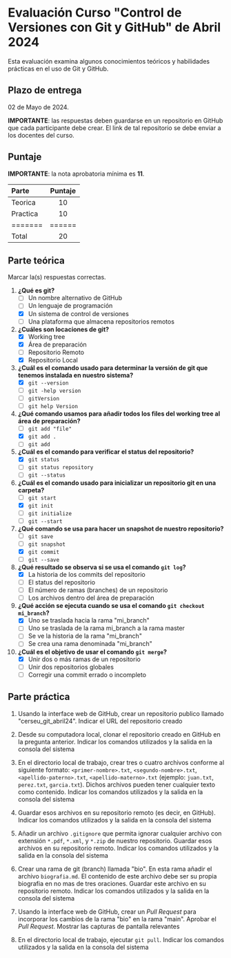 # Evaluación Curso "Control de Versiones con Git y GitHub" de Abril 2024

Esta evaluación examina algunos conocimientos teóricos y habilidades prácticas en el uso de Git y GitHub.

## Plazo de entrega

02 de Mayo de 2024.

**IMPORTANTE**: las respuestas deben guardarse en un repositorio en GitHub que cada participante debe crear. El link de tal repositorio se debe enviar a los docentes del curso.

## Puntaje

**IMPORTANTE**: la nota aprobatoria mínima es **11**.

| Parte   | Puntaje|
|:--------|:------:|
| Teorica | 10     |
| Practica| 10     |
| ======= |======  |
| Total   | 20     |

## Parte teórica

Marcar la(s) respuestas correctas.

1. **¿Qué es git?**
	- [ ] Un nombre alternativo de GitHub
	- [ ] Un lenguaje de programación
	- [X] Un sistema de control de versiones
	- [ ] Una plataforma que almacena repositorios remotos
2. **¿Cuáles son locaciones de git?**
	- [X] Working tree
	- [X] Área de preparación
	- [ ] Repositorio Remoto
	- [X] Repositorio Local
3. **¿Cuál es el comando usado para determinar la versión de git que tenemos instalada en nuestro sistema?**
	- [X] `git --version`
	- [ ] `git -help version`
	- [ ] `gitVersion`
	- [ ] `git help Version`
4. **¿Qué comando usamos para añadir todos los files del working tree al área de preparación?**
	- [ ] `git add "file"`
	- [X] `git add .`
	- [ ] `git add`
5.  **¿Cuál es el comando para verificar el status del repositorio?**
	- [X] `git status`
	- [ ] `git status repository`
	- [ ] `git --status`
6. **¿Cuál es el comando usado para inicializar un repositorio git en una carpeta?**
	- [ ] `git start`
	- [X] `git init`
	- [ ] `git initialize`
	- [ ] `git --start`
7. **¿Qué comando se usa para hacer un snapshot de nuestro repositorio?**
	- [ ] `git save`
	- [ ] `git snapshot`
	- [X] `git commit`
	- [ ] `git --save`
8. **¿Qué resultado se observa si se usa el comando `git log`?**
	- [X] La historia de los commits del repositorio
	- [ ] El status del repositorio
	- [ ] El número de ramas (branches) de un repositorio
	- [ ] Los archivos dentro del área de preparación
9. **¿Qué acción se ejecuta cuando se usa el comando `git checkout mi_branch`?**
	- [X] Uno se traslada hacia la rama "mi_branch"
	- [ ] Uno se traslada de la rama mi_branch a la rama master
	- [ ] Se ve la historia de la rama "mi_branch"
	- [ ] Se crea una rama denominada "mi_branch"
10. **¿Cuál es el objetivo de usar el comando `git merge`?**
	- [X] Unir dos o más ramas de un repositorio
	- [ ] Unir dos repositorios globales
	- [ ] Corregir una commit errado o incompleto

## Parte práctica

1. Usando la interface web de GitHub, crear un repositorio publico llamado "cerseu_git_abril24". Indicar el URL del repositorio creado


2. Desde su computadora local, clonar el repositorio creado en GitHub en la pregunta anterior. Indicar los comandos utilizados y la salida en la consola del sistema


3. En el directorio local de trabajo, crear tres o cuatro archivos conforme al siguiente formato: `<primer-nombre>.txt`, `<segundo-nombre>.txt`, `<apellido-paterno>.txt`, `<apellido-materno>.txt` (ejemplo: `juan.txt`, `perez.txt`, `garcia.txt`). Dichos archivos pueden tener cualquier texto como contenido. Indicar los comandos utilizados y la salida en la consola del sistema


4. Guardar esos archivos en su repositorio remoto (es decir, en GitHub). Indicar los comandos utilizados y la salida en la consola del sistema


5. Añadir un archivo `.gitignore` que permita ignorar cualquier archivo con extensión `*.pdf`, `*.xml`, y `*.zip` de nuestro repositorio.  Guardar esos archivos en su repositorio remoto. Indicar los comandos utilizados y la salida en la consola del sistema


6. Crear una rama de git (branch) llamada "bio". En esta rama añadir el archivo `biografia.md`. El contenido de este archivo debe ser su propia biografia en no mas de tres oraciones.  Guardar este archivo en su repositorio remoto. Indicar los comandos utilizados y la salida en la consola del sistema


7. Usando la interface web de GitHub, crear un _Pull Request_ para incorporar los cambios de la rama "bio" en la rama "main". Aprobar el _Pull Request_. Mostrar las capturas de pantalla relevantes


8. En el directorio local de trabajo, ejecutar `git pull`. Indicar los comandos utilizados y la salida en la consola del sistema

